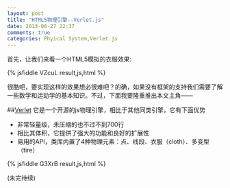 ```yaml
---
layout: post
title: "HTML5物理引擎--Verlet.js"
date: 2013-06-27 22:37
comments: true
categories: Phyical System,Verlet.js
---
```

首先，让我们来看一个HTML5模拟的衣服效果:

{% jsfiddle VZcuL result,js,html %}

很酷吧，要实现这样的效果想必很难吧？的确，如果没有框架的支持我们需要了解一些数学和运动学的基本知识。不过，下面我要隆重推出本文主角——

##[Verlet](https://github.com/subprotocol/verlet-js)
它是一个开源的js物理引擎，相比于其他同类引擎，它有下面优势

* 非常轻量级，未压缩的也不过不到700行
* 相比其体积，它提供了强大的功能和良好的扩展性
* 易用的API，类库内置了4种物理元素：点、线段、衣服（cloth）、多变型（tire）

{% jsfiddle G3XrB result,js,html %}

(未完待续)

